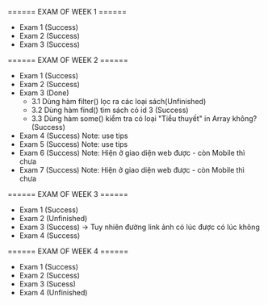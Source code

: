 ====== EXAM OF WEEK 1 ======

- Exam 1 (Success)
- Exam 2 (Success)
- Exam 3 (Success)

====== EXAM OF WEEK 2 ======

- Exam 1 (Success)
- Exam 2 (Success)
- Exam 3 (Done)
  - 3.1 Dùng hàm filter() lọc ra các loại sách(Unfinished)
  - 3.2 Dùng hàm find() tìm sách có id 3 (Success)
  - 3.3 Dùng hàm some() kiểm tra có loại "Tiểu thuyết" in Array không? (Success)
- Exam 4 (Success) Note: use tips
- Exam 5 (Success) Note: use tips
- Exam 6 (Success) Note: Hiện ở giao diện web được - còn Mobile thì chưa
- Exam 7 (Success) Note: Hiện ở giao diện web được - còn Mobile thì chưa

====== EXAM OF WEEK 3 ======

- Exam 1 (Success)
- Exam 2 (Unfinished)
- Exam 3 (Success) -> Tuy nhiên đường link ảnh có lúc được có lúc không
- Exam 4 (Success)

====== EXAM OF WEEK 4 ======
- Exam 1 (Success)
- Exam 2 (Success)
- Exam 3 (Sucess)
- Exam 4 (Unfinished)
###
